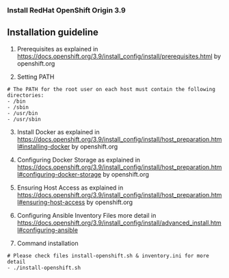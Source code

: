 ### Install RedHat OpenShift Origin 3.9

## Installation guideline
1. Prerequisites as explained in https://docs.openshift.org/3.9/install_config/install/prerequisites.html by openshift.org

2. Setting PATH

```
# The PATH for the root user on each host must contain the following directories:
- /bin
- /sbin
- /usr/bin
- /usr/sbin
```

3. Install Docker as explained in https://docs.openshift.org/3.9/install_config/install/host_preparation.html#installing-docker by openshift.org

4. Configuring Docker Storage as explained in https://docs.openshift.org/3.9/install_config/install/host_preparation.html#configuring-docker-storage by openshift.org

5. Ensuring Host Access as explained in https://docs.openshift.org/3.9/install_config/install/host_preparation.html#ensuring-host-access by openshift.org

6. Configuring Ansible Inventory Files more detail in https://docs.openshift.org/3.9/install_config/install/advanced_install.html#configuring-ansible

7. Command installation  
```
# Please check files install-openshift.sh & inventory.ini for more detail
- ./install-openshift.sh
```

